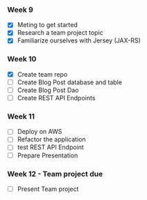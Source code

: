 
### Week 9
- [x] Meting to get started 
- [X] Research a team project topic 
- [X] Familiarize ourselves with Jersey (JAX-RS) 
### Week 10
- [x]  Create team repo
- [ ]  Create Blog Post database and table
- [ ]  Create Blog Post Dao
- [ ] Create REST API Endpoints

### Week 11
- [ ] Deploy on AWS 
- [ ] Refactor the application
- [ ] test REST API Endpoint
- [ ] Prepare Presentation

### Week 12 - Team project due
- [ ] Present Team project